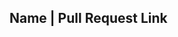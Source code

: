 Name    |    Pull Request Link
--------------------------------------------------------------------------------------------------------
